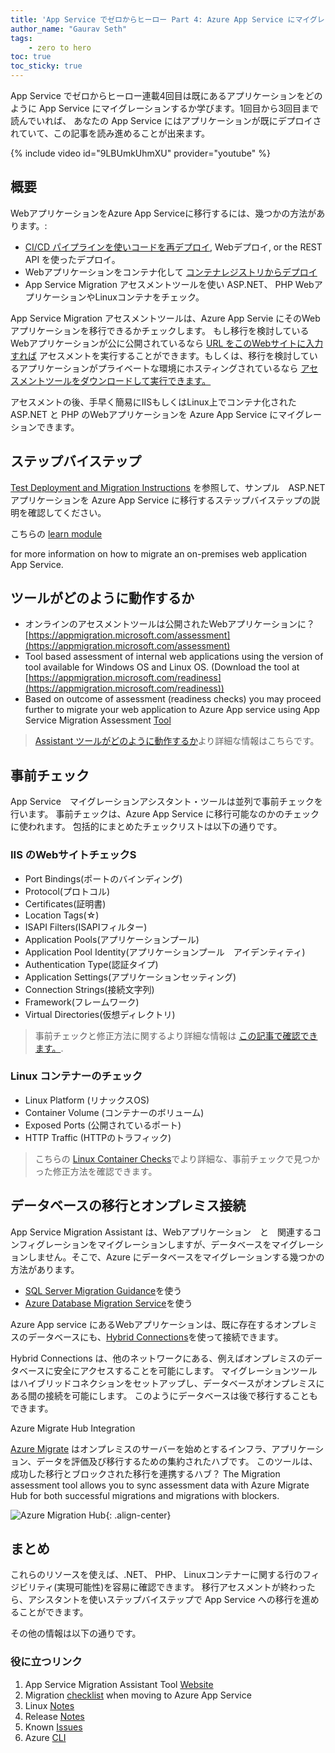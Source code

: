 ```yaml
---
title: 'App Service でゼロからヒーロー Part 4: Azure App Service にマイグレーションする'
author_name: "Gaurav Seth"
tags: 
    - zero to hero
toc: true
toc_sticky: true
---
```


App Service でゼロからヒーロー連載4回目は既にあるアプリケーションをどのように App Service にマイグレーションするか学びます。1回目から3回目まで読んでいれば、 あなたの App Service にはアプリケーションが既にデプロイされていて、この記事を読み進めることが出来ます。

{% include video id="9LBUmkUhmXU" provider="youtube" %}

## 概要

WebアプリケーションをAzure App Serviceに移行するには、幾つかの方法があります。:

- [CI/CD パイプラインを使いコードを再デプロイ](https://azure.github.io/AppService/2020/06/29/zero_to_hero_pt2.html), Webデプロイ, or the REST API を使ったデプロイ。
- Webアプリケーションをコンテナ化して [コンテナレジストリからデプロイ](https://docs.microsoft.com/azure/app-service/containers/configure-custom-container)
- App Service Migration アセスメントツールを使い ASP.NET、 PHP WebアプリケーションやLinuxコンテナをチェック。

App Service Migration アセスメントツールは、Azure App Servie にそのWebアプリケーションを移行できるかチェックします。
もし移行を検討しているWebアプリケーションが公に公開されているなら [URL をこのWebサイトに入力すれば](https://appmigration.microsoft.com/assessment/) アセスメントを実行することができます。もしくは、移行を検討しているアプリケーションがプライベートな環境にホスティングされているなら [アセスメントツールをダウンロードして実行できます。](https://appmigration.microsoft.com/readiness)

アセスメントの後、手早く簡易にIISもしくはLinux上でコンテナ化された　ASP.NET と PHP のWebアプリケーションを Azure App Service にマイグレーションできます。

## ステップバイステップ

 [Test Deployment and Migration Instructions](https://github.com/Azure/App-Service-Migration-Assistant/blob/master/MigrationDocs/Test%20Deployment%20%26%20Migration%20Instructions.docx) を参照して、サンプル　ASP.NET アプリケーションを Azure App Service に移行するステップバイステップの説明を確認してください。

こちらの [learn module](https://docs.microsoft.com/learn/modules/migrate-app-service-migration-assistant/) 

for more information on how to migrate an on-premises web application App Service.

## ツールがどのように動作するか

- オンラインのアセスメントツールは公開されたWebアプリケーションに？ [https://appmigration.microsoft.com/assessment](https://appmigration.microsoft.com/assessment)
- Tool based assessment of internal web applications using the version of tool available for Windows OS and Linux OS. (Download the tool at [https://appmigration.microsoft.com/readiness](https://appmigration.microsoft.com/readiness))
- Based on outcome of assessment (readiness checks) you may proceed further to migrate your web application to Azure App service using App Service Migration Assessment [Tool](https://appmigration.microsoft.com/readiness)

> [Assistant ツールがどのように動作するか](https://github.com/Azure/App-Service-Migration-Assistant/wiki/How-the-Assistant-Works)より詳細な情報はこちらです。

## 事前チェック

App Service　マイグレーションアシスタント・ツールは並列で事前チェックを行います。
事前チェックは、Azure App Service に移行可能なのかのチェックに使われます。
包括的にまとめたチェックリストは以下の通りです。

### IIS のWebサイトチェックS

- Port Bindings(ポートのバインディング)
- Protocol(プロトコル)
- Certificates(証明書)
- Location Tags(☆)
- ISAPI Filters(ISAPIフィルター)
- Application Pools(アプリケーションプール)
- Application Pool Identity(アプリケーションプール　アイデンティティ)
- Authentication Type(認証タイプ)
- Application Settings(アプリケーションセッティング)
- Connection Strings(接続文字列)
- Framework(フレームワーク)
- Virtual Directories(仮想ディレクトリ)

> 事前チェックと修正方法に関するより詳細な情報は [この記事で確認できます。](https://github.com/Azure/App-Service-Migration-Assistant/wiki/Readiness-Checks#iis-server-site-checks).

### Linux コンテナーのチェック

- Linux Platform (リナックスOS)
- Container Volume (コンテナーのボリューム)
- Exposed Ports (公開されているポート)
- HTTP Traffic (HTTPのトラフィック)

> こちらの [Linux Container Checks](https://github.com/Azure/App-Service-Migration-Assistant/wiki/Readiness-Checks#linux-running-container-checks)でより詳細な、事前チェックで見つかった修正方法を確認できます。

## データベースの移行とオンプレミス接続

App Service Migration Assistant は、Webアプリケーション　と　関連するコンフィグレーションをマイグレーションしますが、データベースをマイグレーションしません。そこで、Azure にデータベースをマイグレーションする幾つかの方法があります。

- [SQL Server Migration Guidance](https://azure.microsoft.com/migration/sql-server/)を使う
- [Azure Database Migration Service](https://docs.microsoft.com/azure/dms/dms-overview)を使う

Azure App service にあるWebアプリケーションは、既に存在するオンプレミスのデータベースにも、[Hybrid Connections](https://docs.microsoft.com/azure/app-service/app-service-hybrid-connections)を使って接続できます。

Hybrid Connections は、他のネットワークにある、例えばオンプレミスのデータベースに安全にアクセスすることを可能にします。
マイグレーションツールはハイブリッドコネクションをセットアップし、データベースがオンプレミスにある間の接続を可能にします。
このようにデータベースは後で移行することもできます。

Azure Migrate Hub Integration

[Azure Migrate](https://azure.microsoft.com/services/azure-migrate/) はオンプレミスのサーバーを始めとするインフラ、アプリケーション、データを評価及び移行するための集約されたハブです。
このツールは、成功した移行とブロックされた移行を連携するハブ？
The Migration assessment tool allows you to sync assessment data with Azure Migrate Hub for both successful migrations and migrations with blockers.

![Azure Migration Hub]({{site.baseurl}}/media/2020/07/migration_hub.png){: .align-center}

## まとめ

これらのリソースを使えば、.NET、 PHP、 Linuxコンテナーに関する行のフィジビリティ(実現可能性)を容易に確認できます。
移行アセスメントが終わったら、アシスタントを使いステップバイステップで App Service への移行を進めることができます。

その他の情報は以下の通りです。

### 役に立つリンク

1. App Service Migration Assistant Tool [Website](https://appmigration.microsoft.com/)
1. Migration [checklist](https://azure.microsoft.com/en-us/blog/migration-checklist-when-moving-to-azure-app-service/) when moving to Azure App Service
1. Linux [Notes](https://github.com/Azure/App-Service-Migration-Assistant/wiki/Linux-Notes)
1. Release [Notes](https://github.com/Azure/App-Service-Migration-Assistant/wiki/Release-Notes)
1. Known [Issues](https://github.com/Azure/App-Service-Migration-Assistant/wiki/Known-Issues)
1. Azure [CLI](https://github.com/Azure/App-Service-Migration-Assistant/wiki/Using-Azure-CLI)